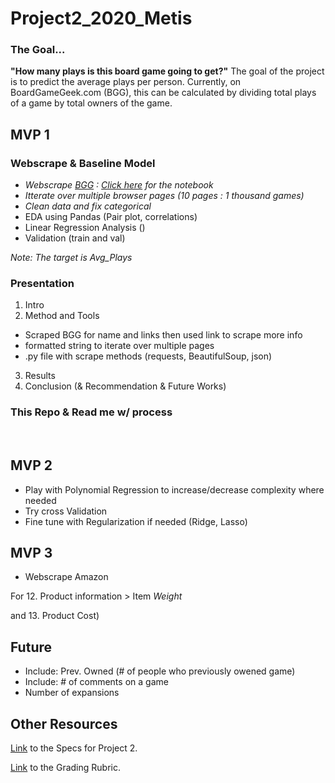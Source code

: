 # Project2_2020_Metis

### The Goal...
**"How many plays is this board game going to get?"** The goal of the project is to predict the average plays per person. Currently, on BoardGameGeek.com (BGG), this can be calculated by dividing total plays of a game by total owners of the game.

## MVP 1

### Webscrape & Baseline Model
- *Webscrape [BGG](https://boardgamegeek.com/boardgame/167791/terraforming-mars) : [Click here](https://github.com/er-arcadio/Project2_2020_Metis/blob/master/Scraping_BGG.ipynb) for the notebook*
- *Itterate over multiple browser pages (10 pages : 1 thousand games)*
- *Clean data and fix categorical* 
- EDA using Pandas (Pair plot, correlations)
- Linear Regression Analysis ()
- Validation (train and val)

*Note: The target is Avg_Plays*

### Presentation

1. Intro
2. Method and Tools
  - Scraped BGG for name and links then used link to scrape more info
  - formatted string to iterate over multiple pages
  - .py file with scrape methods (requests, BeautifulSoup, json)
3. Results
4. Conclusion (& Recommendation & Future Works)

### This Repo & Read me w/ process

<br>

## MVP 2
- Play with Polynomial Regression to increase/decrease complexity where needed
- Try cross Validation
- Fine tune with Regularization if needed (Ridge, Lasso)

## MVP 3
- Webscrape Amazon

For 12. Product information > Item *Weight*

and 13. Product Cost)

## Future
- Include: Prev. Owned (# of people who previously owened game)
- Include: # of comments on a game
- Number of expansions

## Other Resources
[Link](https://github.com/thisismetis/chi20_ds15/blob/master/curriculum/project-02/project-02-introduction/project_02.md) to the Specs for Project 2.

[Link](https://docs.google.com/document/d/1oAJrWNR7HxNJVI2IHUuHArEvBccowLqvPObYbqtH0rs/edit) to the Grading Rubric.
